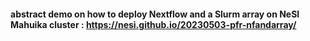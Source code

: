 #### abstract demo on how to deploy Nextflow and a Slurm array on NeSI Mahuika cluster : https://nesi.github.io/20230503-pfr-nfandarray/
